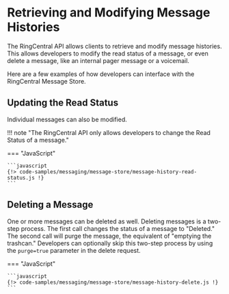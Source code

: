 # Retrieving and Modifying Message Histories

The RingCentral API allows clients to retrieve and modify message histories. This allows developers to modify the read status of a message, or even delete a message, like an internal pager message or a voicemail.

Here are a few examples of how developers can interface with the RingCentral Message Store.

## Updating the Read Status

Individual messages can also be modified.

!!! note "The RingCentral API only allows developers to change the Read Status of a message."

=== "JavaScript"

    ```javascript
    {!> code-samples/messaging/message-store/message-history-read-status.js !}
    ```

## Deleting a Message

One or more messages can be deleted as well. Deleting messages is a two-step process. The first call changes the status of a message to "Deleted." The second call will purge the message, the equivalent of "emptying the trashcan." Developers can optionally skip this two-step process by using the `purge=true` parameter in the delete request.

=== "JavaScript"

    ```javascript
    {!> code-samples/messaging/message-store/message-history-delete.js !} 
    ```

